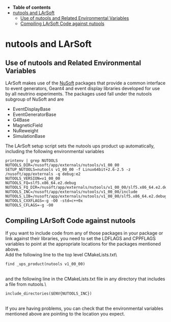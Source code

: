 -   **Table of contents**
-   [nutools and LArSoft](#nutools-and-LArSoft)
    -   [Use of nutools and Related Environmental Variables](#Use-of-nutools-and-Related-Environmental-Variables)
    -   [Compiling LArSoft Code against nutools](#Compiling-LArSoft-Code-against-nutools)

nutools and LArSoft
============================================

Use of nutools and Related Environmental Variables
----------------------------------------------------------------------------------------------------------

LArSoft makes use of the [NuSoft](https://cdcvs.fnal.gov/redmine/projects/nusoftart/wiki) packages that provide a common interface to event generators, Geant4 and event display libraries developed for use by all neutrino experiments. The packages used fall under the nutools subgroup of NuSoft and are

-   EventDisplayBase
-   EventGeneratorBase
-   G4Base
-   MagneticField
-   NuReweight
-   SimulationBase

The LArSoft setup script sets the nutools ups product up automatically, including the following environmental variables

    printenv | grep NUTOOLS
    NUTOOLS_DIR=/nusoft/app/externals/nutools/v1_00_00
    SETUP_NUTOOLS=nutools v1_00_00 -f Linux64bit+2.6-2.5 -z /nusoft/app/externals -q debug:e2
    NUTOOLS_VERSION=v1_00_00
    NUTOOLS_FQ=slf5.x86_64.e2.debug
    NUTOOLS_FQ_DIR=/nusoft/app/externals/nutools/v1_00_00/slf5.x86_64.e2.debug
    NUTOOLS_INC=/nusoft/app/externals/nutools/v1_00_00/include
    NUTOOLS_LIB=/nusoft/app/externals/nutools/v1_00_00/slf5.x86_64.e2.debug/lib
    NUTOOLS_CXXFLAGS=-g -O0 -std=c++0x
    NUTOOLS_CFLAGS=-g -O0

Compiling LArSoft Code against nutools
----------------------------------------------------------------------------------

If you want to include code from any of those packages in your package or link against their libraries, you need to set the LDFLAGS and CPPFLAGS variables to point at the appropriate locations for the packages mentioned above. \
Add the following line to the top level CMakeLists.txt\

    find _ups_product(nutools v1_00_00)

\
and the following line in the CMakeLists.txt file in any directory that includes a file from nutools.\

    include_directories($ENV{NUTOOLS_INC})

\
 If you are having problems, you can check that the environmental variables mentioned above are pointing to the location you expect.
